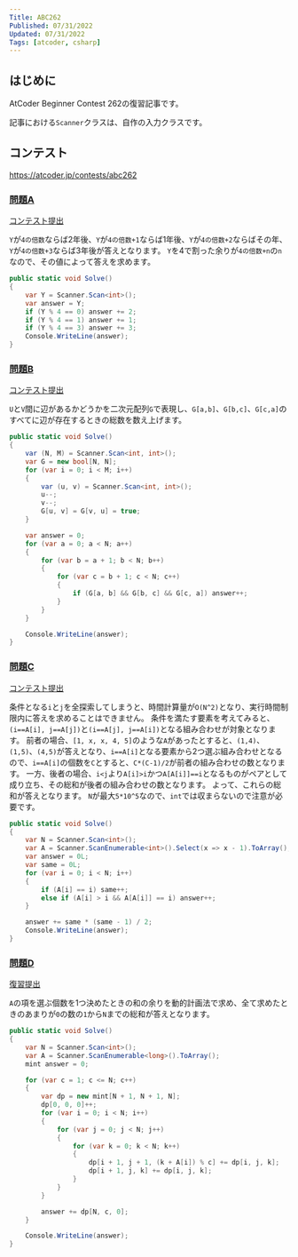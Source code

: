 ```yaml
---
Title: ABC262
Published: 07/31/2022
Updated: 07/31/2022
Tags: [atcoder, csharp]
---
```


## はじめに

AtCoder Beginner Contest 262の復習記事です。

記事における`Scanner`クラスは、自作の入力クラスです。

## コンテスト

<https://atcoder.jp/contests/abc262>

### [問題A](https://atcoder.jp/contests/abc262/tasks/abc262_a)

[コンテスト提出](https://atcoder.jp/contests/ABC262/submissions/33660849)

`Y`が`4の倍数`ならば2年後、`Y`が`4の倍数+1`ならば1年後、`Y`が`4の倍数+2`ならばその年、`Y`が`4の倍数+3`ならば3年後が答えとなります。
`Y`を4で割った余りが`4の倍数+n`の`n`なので、その値によって答えを求めます。

```csharp
public static void Solve()
{
    var Y = Scanner.Scan<int>();
    var answer = Y;
    if (Y % 4 == 0) answer += 2;
    if (Y % 4 == 1) answer += 1;
    if (Y % 4 == 3) answer += 3;
    Console.WriteLine(answer);
}
```

### [問題B](https://atcoder.jp/contests/abc262/tasks/abc262_b)

[コンテスト提出](https://atcoder.jp/contests/ABC262/submissions/33662725)

`U`と`V`間に辺があるかどうかを二次元配列`G`で表現し、`G[a,b]`、`G[b,c]`、`G[c,a]`のすべてに辺が存在するときの総数を数え上げます。

```csharp
public static void Solve()
{
    var (N, M) = Scanner.Scan<int, int>();
    var G = new bool[N, N];
    for (var i = 0; i < M; i++)
    {
        var (u, v) = Scanner.Scan<int, int>();
        u--;
        v--;
        G[u, v] = G[v, u] = true;
    }

    var answer = 0;
    for (var a = 0; a < N; a++)
    {
        for (var b = a + 1; b < N; b++)
        {
            for (var c = b + 1; c < N; c++)
            {
                if (G[a, b] && G[b, c] && G[c, a]) answer++;
            }
        }
    }

    Console.WriteLine(answer);
}
```

### [問題C](https://atcoder.jp/contests/abc262/tasks/abc262_c)

[コンテスト提出](https://atcoder.jp/contests/ABC262/submissions/33669451)

条件となる`i`と`j`を全探索してしまうと、時間計算量が`O(N^2)`となり、実行時間制限内に答えを求めることはできません。
条件を満たす要素を考えてみると、`(i==A[i], j==A[j])`と`(i==A[j], j==A[i])`となる組み合わせが対象となります。
前者の場合、`[1, x, x, 4, 5]`のような`A`があったとすると、`(1,4)`、`(1,5)`、`(4,5)`が答えとなり、`i==A[i]`となる要素から2つ選ぶ組み合わせとなるので、`i==A[i]`の個数を`C`とすると、`C*(C-1)/2`が前者の組み合わせの数となります。
一方、後者の場合、`i<j`より`A[i]>i`かつ`A[A[i]]==i`となるものがペアとして成り立ち、その総和が後者の組み合わせの数となります。
よって、これらの総和が答えとなります。
`N`が最大`5*10^5`なので、`int`では収まらないので注意が必要です。

```csharp
public static void Solve()
{
    var N = Scanner.Scan<int>();
    var A = Scanner.ScanEnumerable<int>().Select(x => x - 1).ToArray();
    var answer = 0L;
    var same = 0L;
    for (var i = 0; i < N; i++)
    {
        if (A[i] == i) same++;
        else if (A[i] > i && A[A[i]] == i) answer++;
    }

    answer += same * (same - 1) / 2;
    Console.WriteLine(answer);
}
```

### [問題D](https://atcoder.jp/contests/abc262/tasks/abc262_d)

[復習提出](https://atcoder.jp/contests/ABC262/submissions/33689722)

`A`の項を選ぶ個数を1つ決めたときの和の余りを動的計画法で求め、全て求めたときのあまりが`0`の数の`1`から`N`までの総和が答えとなります。

```csharp
public static void Solve()
{
    var N = Scanner.Scan<int>();
    var A = Scanner.ScanEnumerable<long>().ToArray();
    mint answer = 0;

    for (var c = 1; c <= N; c++)
    {
        var dp = new mint[N + 1, N + 1, N];
        dp[0, 0, 0]++;
        for (var i = 0; i < N; i++)
        {
            for (var j = 0; j < N; j++)
            {
                for (var k = 0; k < N; k++)
                {
                    dp[i + 1, j + 1, (k + A[i]) % c] += dp[i, j, k];
                    dp[i + 1, j, k] += dp[i, j, k];
                }
            }
        }

        answer += dp[N, c, 0];
    }

    Console.WriteLine(answer);
}
```
